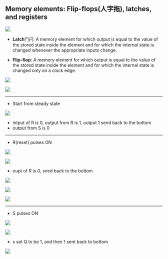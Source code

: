 ## Memory elements: Flip-flops(人字拖), latches, and registers

![](img/2020-11-15-12-03-56.png)

- **Latch**门闩: A memory element for which output is equal to the value of the stored state inside the element and for 
  which the internal state is changed whenever the appropriate inputs change.

- **Flip-flop**: A memory element for which output is equal to the value of the stored state inside the element and for 
  which the internal state is changed only on a clock edge.

![](img/2020-11-15-12-46-11.png)

![](img/2020-11-15-14-49-12.png)

---

- Start from steady state

![](img/2020-11-15-14-51-49.png)

- intput of R is 0, output from R is 1, output 1 send back to the bottom
- output from S is 0

---

- R(reset) pulses ON

![](img/2020-11-15-15-01-11.png)

![](img/2020-11-15-15-01-41.png)

- oupt of R is 0, sned back to the bottom

![](img/2020-11-15-15-05-52.png)

![](img/2020-11-15-15-06-40.png)

![](img/2020-11-15-15-07-26.png)

---

- S pulses ON

![](img/2020-11-15-15-10-40.png)

![](img/2020-11-15-17-09-23.png)

- s set Q to be 1, and then 1 sent back to bottom

![](img/2020-11-15-17-36-54.png)





